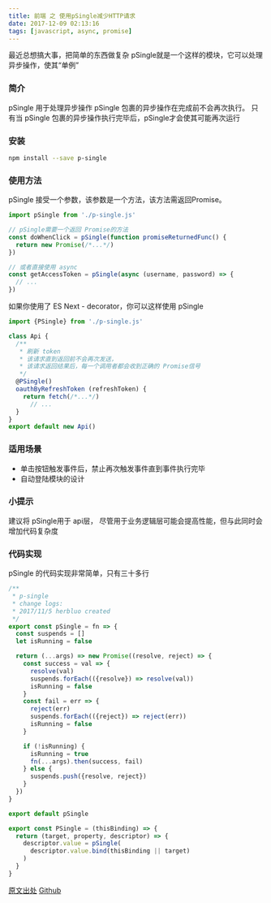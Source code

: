 ```yaml
---
title: 前端 之 使用pSingle减少HTTP请求
date: 2017-12-09 02:13:16
tags: [javascript, async, promise]
---
```

最近总想搞大事，把简单的东西做复杂
pSingle就是一个这样的模块，它可以处理异步操作，使其“单例”

<!-- more -->

### 简介

pSingle 用于处理异步操作
pSingle 包裹的异步操作在完成前不会再次执行。 
只有当 pSingle 包裹的异步操作执行完毕后，pSingle才会使其可能再次运行

### 安装
```bash
npm install --save p-single
```

### 使用方法

pSingle 接受一个参数，该参数是一个方法，该方法需返回Promise。  

```javascript 
import pSingle from './p-single.js'

// pSingle需要一个返回 Promise的方法
const doWhenClick = pSingle(function promiseReturnedFunc() {
  return new Promise(/*...*/)
})

// 或者直接使用 async
const getAccessToken = pSingle(async (username, password) => {
  // ...
})
```

如果你使用了 ES Next - decorator，你可以这样使用 pSingle

```javascript 
import {PSingle} from './p-single.js'

class Api {
  /**
   * 刷新 token
   * 该请求直到返回前不会再次发送，
   * 该请求返回结果后，每一个调用者都会收到正确的 Promise信号
   */
  @PSingle()
  oauthByRefreshToken (refreshToken) {
    return fetch(/*...*/)
      // ...
  }
}
export default new Api()
```

### 适用场景
- 单击按钮触发事件后，禁止再次触发事件直到事件执行完毕
- 自动登陆模块的设计

### 小提示
建议将 pSingle用于 api层，
尽管用于业务逻辑层可能会提高性能，但与此同时会增加代码复杂度

### 代码实现

pSingle 的代码实现非常简单，只有三十多行

```javascript 
/**
 * p-single
 * change logs:
 * 2017/11/5 herbluo created
 */
export const pSingle = fn => {
  const suspends = []
  let isRunning = false

  return (...args) => new Promise((resolve, reject) => {
    const success = val => {
      resolve(val)
      suspends.forEach(({resolve}) => resolve(val))
      isRunning = false
    }
    const fail = err => {
      reject(err)
      suspends.forEach(({reject}) => reject(err))
      isRunning = false
    }

    if (!isRunning) {
      isRunning = true
      fn(...args).then(success, fail)
    } else {
      suspends.push({resolve, reject})
    }
  })
}

export default pSingle

export const PSingle = (thisBinding) => {
  return (target, property, descriptor) => {
    descriptor.value = pSingle(
      descriptor.value.bind(thisBinding || target)
    )
  }
}
```

[原文出处](http://blog.cloudself.cn/2017/12/09/p-single-can-reduce-http-request/)
[Github](https://github.com/HerbLuo/p-single)